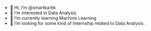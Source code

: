 - 👋 Hi, I’m @smartkartik
- 👀 I’m interested in Data Analysis
- 🌱 I’m currently learning Machine Learning
- 💞️ I’m looking for some kind of Internship related to Data Analysis
.

<!---
smartkartik/smartkartik is a ✨ special ✨ repository because its `README.md` (this file) appears on your GitHub profile.
You can click the Preview link to take a look at your changes.
--->
